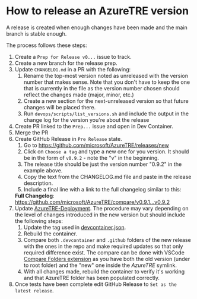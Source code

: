 # How to release an AzureTRE version

A release is created when enough changes have been made and the main branch is stable enough.

The process follows these steps:

1. Create a `Prep for Release v0...` issue to track.
2. Create a new branch for the release prep.
3. Update `CHANGELOG.md` in a PR with the following:
   1. Rename the top-most version noted as unreleased with the version number that makes sense. Note that you don't have to keep the one that is currently in the file as the version number chosen should reflect the changes made (major, minor, etc.)
   2. Create a new section for the next-unreleased version so that future changes will be placed there.
   3. Run `devops/scripts/list_versions.sh` and include the output in the change log for the version you're about the release
4. Create PR linked to the `Prep...` issue and open in Dev Container.
5. Merge the PR
6. Create GitHub Release in `Pre Release` state.
   <!-- markdownlint-disable-next-line MD034 -->
   1. Go to https://github.com/microsoft/AzureTRE/releases/new
   2. Click on `Choose a tag` and type a new one for you version. It should be in the form of `v0.9.2` - note the "v" in the beginning.
   3. The release title should be just the version number "0.9.2" in the example above.
   4. Copy the text from the CHANGELOG.md file and paste in the release description.
   5. Include a final line with a link to the full changelog similar to this:
   <!-- markdownlint-disable-next-line MD034 -->
      **Full Changelog**: https://github.com/microsoft/AzureTRE/compare/v0.9.1...v0.9.2
7. Update [AzureTRE-Deployment](https://github.com/microsoft/AzureTRE-Deployment). The procedure may vary depending on the level of changes introduced in the new version but should include the following steps:
   1. Update the tag used in [devcontainer.json](https://github.com/microsoft/AzureTRE-Deployment/blob/main/.devcontainer/devcontainer.json).
   2. Rebuild the container.
   3. Compare both `.devcontainer` and `.github` folders of the new release with the ones in the repo and make required updates so that only required difference exist.
   The compare can be done with VSCode [Compare Folders extension](https://marketplace.visualstudio.com/items?itemName=moshfeu.compare-folders) as you have both the old version (under to root folder) and the "new" one inside the _AzureTRE_ symlink.
   4. With all changes made, rebuild the container to verify it's working and that AzureTRE folder has been populated correctly.
8. Once tests have been complete edit GitHub Release to `Set as the latest release`.
